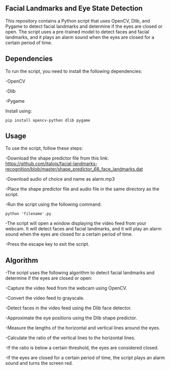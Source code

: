 Facial Landmarks and Eye State Detection
------------------------------------------------------------------
This repository contains a Python script that uses OpenCV, Dlib, and Pygame to detect facial landmarks and determine if the eyes are closed or open. The script uses a pre-trained model to detect faces and facial landmarks, and it plays an alarm sound when the eyes are closed for a certain period of time.

Dependencies
--------------------------------------------------------------------------------
To run the script, you need to install the following dependencies:

-OpenCV

-Dlib

-Pygame

Install using:

	pip install opencv-python dlib pygame

Usage	
----------------------------------------------------------------

To use the script, follow these steps:

-Download the shape predictor file from this link: https://github.com/italojs/facial-landmarks-recognition/blob/master/shape_predictor_68_face_landmarks.dat

-Download audio of choice and name as alarm.mp3

-Place the shape predictor file and audio file in the same directory as the script.

-Run the script using the following command:

	python 'filename'.py

-The script will open a window displaying the video feed from your webcam. It will detect faces and facial landmarks, and it will play an alarm sound when the eyes are closed for a certain period of time.

-Press the escape key to exit the script.

Algorithm
-----------------------------------------------------------------------
-The script uses the following algorithm to detect facial landmarks and determine if the eyes are closed or open:

-Capture the video feed from the webcam using OpenCV.

-Convert the video feed to grayscale.

-Detect faces in the video feed using the Dlib face detector.

-Approximate the eye positions using the Dlib shape predictor.

-Measure the lengths of the horizontal and vertical lines around the eyes.

-Calculate the ratio of the vertical lines to the horizontal lines.

-If the ratio is below a certain threshold, the eyes are considered closed.

-If the eyes are closed for a certain period of time, the script plays an alarm sound and turns the screen red.
